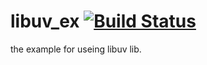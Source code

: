# libuv_ex [![Build Status](https://travis-ci.org/DoubleSpout/libuv_ex.png?branch=master)](https://travis-ci.org/DoubleSpout/libuv_ex)
the example for useing libuv lib.

